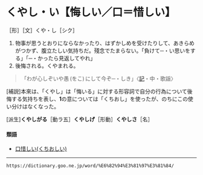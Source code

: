 # くやし・い【悔しい／口＝惜しい】

［形］［文］くや・し［シク］

1.  物事が思うとおりにならなかったり、はずかしめを受けたりして、あきらめがつかず、腹立たしい気持ちだ。殘念でたまらない。「負けて─・い思いをする」「─・かったら見返してやれ」
2.  後悔される。くやまれる。
>「わが心しぞいや愚 (をこ) にして今ぞ─・しき」〈[記](https://dictionary.goo.ne.jp/word/%E5%8F%A4%E4%BA%8B%E8%A8%98/#jn-78628)・中・歌謡〉
        

\[補説\]本來は、「くやし」は「悔いる」に対する形容詞で自分の行為について後悔する気持ちを表し、**1**の意については「くちおし」を使ったが、のちにこの使い分けはなくなった。

\[派生\]**くやしがる**［動ラ五］**くやしげ**［形動］**くやしさ**［名］

#### 類語

-   [口惜しい(くちおしい)](くちおしい（口惜しい）)

---
`https://dictionary.goo.ne.jp/word/%E6%82%94%E3%81%97%E3%81%84/`